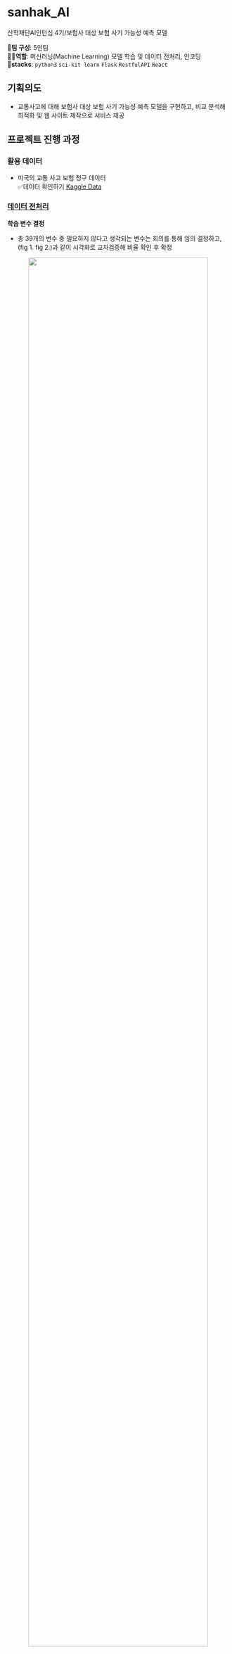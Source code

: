 # sanhak_AI
산학재단AI인턴십 4기/보험사 대상 보험 사기 가능성 예측 모델

🤝**팀 구성**: 5인팀  
👩‍💻**역할**: 머신러닝(Machine Learning) 모델 학습 및 데이터 전처리, 인코딩  
🧰**stacks**: ```python3``` ```sci-kit learn``` ```Flask``` ```RestfulAPI``` ```React```  

## 기획의도
* 교통사고에 대해 보험사 대상 보험 사기 가능성 예측 모델을 구현하고, 비교 분석해 최적화 및 웹 사이트 제작으로 서비스 제공  

## 프로젝트 진행 과정
### 활용 데이터
* 미국의 교통 사고 보험 청구 데이터  
✅데이터 확인하기 [Kaggle Data](https://www.kaggle.com/datasets/mykeysid10/insurance-claims-fraud-detection/data)  

### [데이터 전처리](https://github.com/noachilles/sanhak_AI/blob/main/sanhak_ai.ipynb)

**학습 변수 결정**
* 총 39개의 변수 중 필요하지 않다고 생각되는 변수는 회의를 통해 임의 결정하고, (fig 1. fig 2.)과 같이 시각화로 교차검증해 비율 확인 후 확정  

<div align="center"><img src="https://github.com/user-attachments/assets/796c7036-6ab3-42ff-aa0f-1c8f34aa3809" width=90%/></div>  
<div align="center">fig 1. Policy State-Fraud Reported(target)</div>
<div align="center"><img src="https://github.com/user-attachments/assets/bb50aa5e-ca53-4d6e-9a16-74bfaf025f93" width=90%/></div>  
<div align="center">fig 2. Policy State-Fraud Reported(Y/N)</div>


**결측값 처리**
* 1000개의 데이터 중 10% 미만의 비율이 NA 값을 가져 삭제 처리  

**파생 변수 생성**
* 피보험자의 보험 가입일과 사건 발생일 간의 차를 '**month_difference**'의 새로운 변수로 생성해 학습에 활용  

**이상치 분석**  
* 기초통계량 분석·확인 결과, 눈에 띄는 이상치 존재하지 않음  
* boxplot을 통해 이상치 조사 결과, 눈에 띄는 이상치 존재하지 않음  
<div align="center"><img src="https://github.com/user-attachments/assets/4a7220b4-8ba6-4a2d-84a5-3d4749be2afa"></div>  
<div align="center">fig 3. Box Plot</div>

**범주형 변수 인코딩**
* 종류에 따라 Ordinal Encoding/Binary Encoding을 적용  

**데이터 오버 샘플링**
* Data Imbalance가 발견됨  
<div align="center"><img src="https://github.com/user-attachments/assets/646756b5-b92c-4088-9267-67cd1e6e9c7d"/></div>  
<div align="center">fig 4. Target Data 값에 따른 개수</div>  

* 불균형 해소를 위해 데이터 오버 샘플링 알고리즘(SMOTE)를 적용  
* 기존 데이터셋으로 학습한 결과와 비교했을 때 오버 샘플링 후 학습된 결과가 향상됨   

<div align="center"><img src="https://github.com/user-attachments/assets/d3f04b3a-c57b-4fb8-942f-2f87873ad2db" width=80%/></div>  
<div align="center">fig 5. SMOTE 적용 전 학습 결과</div>
<div align="center"><img src="https://github.com/user-attachments/assets/499d25bc-8501-4efb-92d5-cab5dde03bd9" width=80%></div>  
<div align="center">fig 6. SMOTE 적용 후 학습 결과</div>


### MODEL  
**모델 학습**  
* 동일한 데이터셋을 7개의 모델에 대해 학습시킴  
    1. Logistic Regression
    2. Decision Tree Classifier
    3. Random Forest Classifier
    4. Adaboost Classifier
    5. XGBoost Classifier
    6. LGBM Classifier
    7. CATBoost Classifier
* Overfitting을 방지하기 위해 Early Stopping 사용 후 Overfitting 재차 확인  

<div align="center"><img src="https://github.com/user-attachments/assets/f244b184-dab7-47a6-bf27-21d31120a6a6" width=90%/></div>  

<div align="center">fig 7. XGBoost Early Stopping Learning Curve</div>   


* 5개의 폴드로 나누어 교차 검증을 수행함 => AUC 확인  
* 각 모델에 대한 변수 중요도(feature importance)를 확인함  

**최종 선택 모델**  
* 모델 Test 결과를 바탕으로 가장 우수한 성능을 보인 XGBoost를 선택해 활용하고자 함  
* XGBoost와 CATBoost의 Feature Importance를 기준으로 13개의 변수(기존 39개)를 사용하는 것으로 확정함   
<b>** 보험사 입장에서 주어진 형식에 맞추어 모든 데이터를 입력해야 하므로 활용되는 attribute개수를 줄이고자 함</b> 

<div align="center"><img src="https://github.com/user-attachments/assets/f8c8ddb3-be49-4544-a577-73682caf0864" width=50%/></div>
<div align="center">fig 8. 최종 활용한 변수 리스트</div>

### 웹 개발  
<b>dir: project_api</b>  

**기능**
* 보험사 대상으로 접수된 보험 청구 데이터가 보험 사기일 가능성을 예측하는 서비스 제공  
* <b>입력 폼</b>: 확정된 13개의 변수를 format에 맞게 입력할 수 있는 폼 제공  
* <b>결과 페이지</b>: React Chart 라이브러리를 사용해 보험 사기 가능성을 하프도넛 그래프로 제공  
<div align="center"><img src="https://github.com/user-attachments/assets/2a5215d0-3744-4297-8cca-abd5b7d038fa" width=90%/></div>  
<div align="center">fig 9. 웹페이지 입력 폼(form) 예시 화면</div>
<div align="center"><img src="https://github.com/user-attachments/assets/d2a22f07-5aa3-4544-b247-194d7639e828" width=90%> </div>
<div align="center">fig 10. 웹페이지 예측 결과 예시 화면</div>